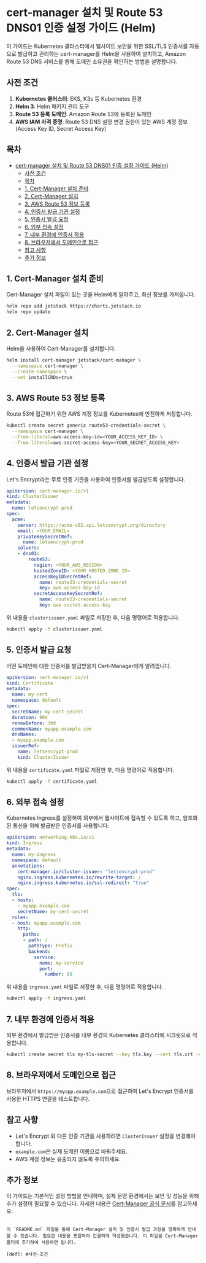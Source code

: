 # cert-manager 설치 및 Route 53 DNS01 인증 설정 가이드 (Helm)

이 가이드는 Kubernetes 클러스터에서 웹사이트 보안을 위한 SSL/TLS 인증서를 자동으로 발급하고 관리하는 cert-manager를 Helm을 사용하여 설치하고, Amazon Route 53 DNS 서비스를 통해 도메인 소유권을 확인하는 방법을 설명합니다.

## 사전 조건
1. **Kubernetes 클러스터**: EKS, K3s 등 Kubernetes 환경
2. **Helm 3**: Helm 패키지 관리 도구
3. **Route 53 등록 도메인**: Amazon Route 53에 등록된 도메인
4. **AWS IAM 자격 증명**: Route 53 DNS 설정 변경 권한이 있는 AWS 계정 정보 (Access Key ID, Secret Access Key)

## 목차
- [cert-manager 설치 및 Route 53 DNS01 인증 설정 가이드 (Helm)](#cert-manager-설치-및-route-53-dns01-인증-설정-가이드-helm)
  - [사전 조건](#사전-조건)
  - [목차](#목차)
  - [1. Cert-Manager 설치 준비](#1-cert-manager-설치-준비)
  - [2. Cert-Manager 설치](#2-cert-manager-설치)
  - [3. AWS Route 53 정보 등록](#3-aws-route-53-정보-등록)
  - [4. 인증서 발급 기관 설정](#4-인증서-발급-기관-설정)
  - [5. 인증서 발급 요청](#5-인증서-발급-요청)
  - [6. 외부 접속 설정](#6-외부-접속-설정)
  - [7. 내부 환경에 인증서 적용](#7-내부-환경에-인증서-적용)
  - [8. 브라우저에서 도메인으로 접근](#8-브라우저에서-도메인으로-접근)
  - [참고 사항](#참고-사항)
  - [추가 정보](#추가-정보)


## 1. Cert-Manager 설치 준비

Cert-Manager 설치 파일이 있는 곳을 Helm에게 알려주고, 최신 정보를 가져옵니다.

```bash
helm repo add jetstack https://charts.jetstack.io
helm repo update
```

## 2. Cert-Manager 설치

Helm을 사용하여 Cert-Manager를 설치합니다.

```bash
helm install cert-manager jetstack/cert-manager \
  --namespace cert-manager \
  --create-namespace \
  --set installCRDs=true
```

## 3. AWS Route 53 정보 등록

Route 53에 접근하기 위한 AWS 계정 정보를 Kubernetes에 안전하게 저장합니다.

```bash
kubectl create secret generic route53-credentials-secret \
  --namespace cert-manager \
  --from-literal=aws-access-key-id=<YOUR_ACCESS_KEY_ID> \
  --from-literal=aws-secret-access-key=<YOUR_SECRET_ACCESS_KEY>
```

## 4. 인증서 발급 기관 설정

Let's Encrypt라는 무료 인증 기관을 사용하여 인증서를 발급받도록 설정합니다.

```yaml
apiVersion: cert-manager.io/v1
kind: ClusterIssuer
metadata:
  name: letsencrypt-prod
spec:
  acme:
    server: https://acme-v02.api.letsencrypt.org/directory
    email: <YOUR_EMAIL>
    privateKeySecretRef:
      name: letsencrypt-prod
    solvers:
    - dns01:
        route53:
          region: <YOUR_AWS_REGION>
          hostedZoneID: <YOUR_HOSTED_ZONE_ID>
          accessKeyIDSecretRef:
            name: route53-credentials-secret
            key: aws-access-key-id
          secretAccessKeySecretRef:
            name: route53-credentials-secret
            key: aws-secret-access-key
```

위 내용을 `clusterissuer.yaml` 파일로 저장한 후, 다음 명령어로 적용합니다.

```bash
kubectl apply -f clusterissuer.yaml
```

## 5. 인증서 발급 요청

어떤 도메인에 대한 인증서를 발급받을지 Cert-Manager에게 알려줍니다.

```yaml
apiVersion: cert-manager.io/v1
kind: Certificate
metadata:
  name: my-cert
  namespace: default
spec:
  secretName: my-cert-secret
  duration: 90d
  renewBefore: 30d
  commonName: myapp.example.com
  dnsNames:
  - myapp.example.com
  issuerRef:
    name: letsencrypt-prod
    kind: ClusterIssuer
```

위 내용을 `certificate.yaml` 파일로 저장한 후, 다음 명령어로 적용합니다.

```bash
kubectl apply -f certificate.yaml
```

## 6. 외부 접속 설정

Kubernetes Ingress를 설정하여 외부에서 웹사이트에 접속할 수 있도록 하고, 암호화된 통신을 위해 발급받은 인증서를 사용합니다.

```yaml
apiVersion: networking.k8s.io/v1
kind: Ingress
metadata:
  name: my-ingress
  namespace: default
  annotations:
    cert-manager.io/cluster-issuer: "letsencrypt-prod"
    nginx.ingress.kubernetes.io/rewrite-target: /
    nginx.ingress.kubernetes.io/ssl-redirect: "true"
spec:
  tls:
  - hosts:
    - myapp.example.com
    secretName: my-cert-secret
  rules:
  - host: myapp.example.com
    http:
      paths:
      - path: /
        pathType: Prefix
        backend:
          service:
            name: my-service
            port:
              number: 80
```

위 내용을 `ingress.yaml` 파일로 저장한 후, 다음 명령어로 적용합니다.

```bash
kubectl apply -f ingress.yaml
```

## 7. 내부 환경에 인증서 적용

외부 환경에서 발급받은 인증서를 내부 환경의 Kubernetes 클러스터에 시크릿으로 적용합니다.

```bash
kubectl create secret tls my-tls-secret --key tls.key --cert tls.crt -n <your-namespace>
```

## 8. 브라우저에서 도메인으로 접근

브라우저에서 `https://myapp.example.com`으로 접근하여 Let's Encrypt 인증서를 사용한 HTTPS 연결을 테스트합니다.

## 참고 사항

* Let's Encrypt 외 다른 인증 기관을 사용하려면 `ClusterIssuer` 설정을 변경해야 합니다.
* `example.com`은 실제 도메인 이름으로 바꿔주세요.
* AWS 계정 정보는 유출되지 않도록 주의하세요.

## 추가 정보

이 가이드는 기본적인 설정 방법을 안내하며, 실제 운영 환경에서는 보안 및 성능을 위해 추가 설정이 필요할 수 있습니다. 자세한 내용은 [Cert-Manager 공식 문서](https://cert-manager.io/docs/)를 참고하세요.
```

이 `README.md` 파일을 통해 Cert-Manager 설치 및 인증서 발급 과정을 명확하게 안내할 수 있습니다. 필요한 내용을 포함하여 간결하게 작성했습니다. 이 파일을 Cert-Manager 폴더에 추가하여 사용하면 됩니다.

[def]: #사전-조건